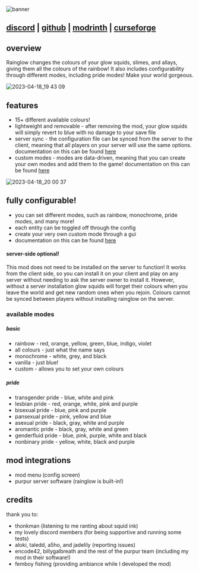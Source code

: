 ![banner](https://user-images.githubusercontent.com/66223394/192178022-ec50749c-0dc2-4250-80c5-f9f2251da38e.png)

## [discord](https://discord.gg/TN9gaXJ6E8) | [github](https://github.com/ix0rai/rainglow) | [modrinth](https://modrinth.com/mod/rainglow) | [curseforge](https://www.curseforge.com/minecraft/mc-mods/rainglow)

## overview
Rainglow changes the colours of your glow squids, slimes, and allays, giving them all the colours of the rainbow!
It also includes configurability through different modes, including pride modes! Make your world gorgeous.

![2023-04-18_19 43 09](https://user-images.githubusercontent.com/66223394/232941419-173cea2a-84a6-4b71-a145-c1d8a402eccc.png)
## features
- 15+ different available colours!
- lightweight and removable - after removing the mod, your glow squids will simply revert to blue with no damage to your save file
- server sync - the configuration file can be synced from the server to the client, meaning that all players on your server will use the same options. documentation on this can be found [here](https://github.com/ix0rai/rainglow/wiki/server-sync)
- custom modes - modes are data-driven, meaning that you can create your own modes and add them to the game! documentation on this can be found [here](https://github.com/ix0rai/rainglow/wiki/creating-custom-modes)

![2023-04-18_20 00 37](https://user-images.githubusercontent.com/66223394/232941535-a2083d12-c2e1-4d63-acfc-ecd9a00e0e11.png)
## fully configurable!
- you can set different modes, such as rainbow, monochrome, pride modes, and many more!
- each entity can be toggled off through the config
- create your very own custom mode through a gui
- documentation on this can be found [here](https://github.com/ix0rai/rainglow/wiki/config)

#### server-side optional!
This mod does not need to be installed on the server to function!
It works from the client side, so you can install it on your client and play on any server without needing to ask the server owner to install it.
However, without a server installation glow squids will forget their colours when you leave the world and get new random ones when you rejoin.
Colours cannot be synced between players without installing rainglow on the server.

### available modes
##### basic
- rainbow - red, orange, yellow, green, blue, indigo, violet
- all colours - just what the name says
- monochrome - white, grey, and black
- vanilla - just blue!
- custom - allows you to set your own colours
##### pride
- transgender pride - blue, white and pink
- lesbian pride - red, orange, white, pink and purple
- bisexual pride - blue, pink and purple
- pansexual pride - pink, yellow and blue
- asexual pride - black, gray, white and purple
- aromantic pride - black, gray, white and green
- genderfluid pride - blue, pink, purple, white and black
- nonbinary pride - yellow, white, black and purple

## mod integrations
- mod menu (config screen)
- purpur server software (rainglow is built-in!)

## credits
thank you to:
- thonkman (listening to me ranting about squid ink)
- my lovely discord members (for being supportive and running some tests)
- aloki, taledd, a5ho, and jadelily (reporting issues)
- encode42, billygalbreath and the rest of the purpur team (including my mod in their software!)
- femboy fishing (providing ambiance while I developed the mod)
